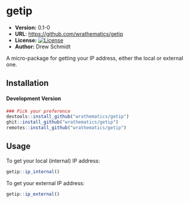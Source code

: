 # getip 

* **Version:** 0.1-0
* **URL**: https://github.com/wrathematics/getip
* **License:** [![License](http://img.shields.io/badge/license-BSD%202--Clause-orange.svg?style=flat)](http://opensource.org/licenses/BSD-2-Clause)
* **Author:** Drew Schmidt

A micro-package for getting your IP address, either the local or external one.

## Installation

<!-- #### Stable Version
```r
install.packages("getip")
``` -->

#### Development Version
```r
### Pick your preference
devtools::install_github("wrathematics/getip")
ghit::install_github("wrathematics/getip")
remotes::install_github("wrathematics/getip")
```



## Usage

To get your local (internal) IP address:

```r
getip::ip_internal()
```

To get your external IP address:

```r
getip::ip_external()
```
